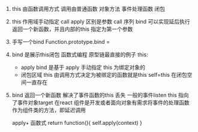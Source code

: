 1. this 由函数调用方式
    调用由普通函数 对象方法  事件处理函数  闭包
2. this 作用域手动指定
call apply 区别是参数 call 序列
bind  可以实现延后执行  返回一个新函数，并且内部的this 指定为第一个参数
3. 手写一个bind
Function.prototype.bind = 

4. bind 是展示this闭包 函数式编程 原型链最直接的例子
    this:
    - apply 
        bind 是基于 apply 手动指定 this 为绑定对象的
    - 闭包区域
        this 由调用方式决定为被绑定的函数就是this  self=this 在闭包空间一直存在
5. bind 返回一个新函数 解决了事件函数的this 丢失  一般的事件listen this 指向了事件对象target
     在react 组件是开发或者面向对象有需求将事件的处理函数作为组件类的方法，即延迟调用

     apply+ 函数式
     return function(){
         self.apply(context)
     }